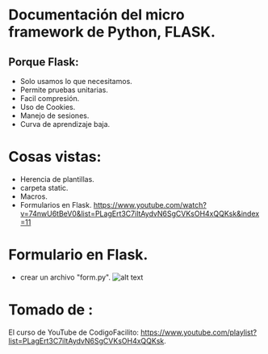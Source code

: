 # Documentación del micro framework de Python, FLASK.

## Porque Flask:
- Solo usamos lo que necesitamos.
- Permite pruebas unitarias.
- Facil compresión.
- Uso de Cookies.
- Manejo de sesiones.
- Curva de aprendizaje baja.

# Cosas vistas:
- Herencia de plantillas.
- carpeta static.
- Macros.
- Formularios en Flask. https://www.youtube.com/watch?v=74nwU6tBeV0&list=PLagErt3C7iltAydvN6SgCVKsOH4xQQKsk&index=11

# Formulario en Flask.
- crear un archivo "form.py".
![alt text](https://raw.github.com/Felipeagq/flask/master/imagenes/form1.png)





# Tomado de :
El curso de YouTube de CodigoFacilito: https://www.youtube.com/playlist?list=PLagErt3C7iltAydvN6SgCVKsOH4xQQKsk.